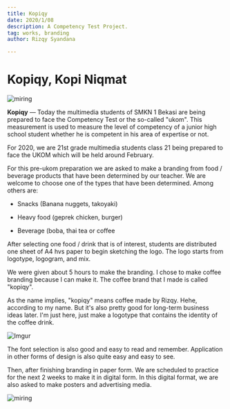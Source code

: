 ```yaml
---
title: Kopiqy
date: 2020/1/08
description: A Competency Test Project.
tag: works, branding
author: Rizqy Syandana

---
```


# Kopiqy, Kopi Niqmat

![miring](/images/kopiqy/miring.jpg)

**Kopiqy** — Today the multimedia students of SMKN 1 Bekasi are being prepared to face the Competency Test or the so-called "ukom". This measurement is used to measure the level of competency of a junior high school student whether he is competent in his area of expertise or not.

For 2020, we are 21st grade multimedia students class 21 being prepared to face the UKOM which will be held around February.

For this pre-ukom preparation we are asked to make a branding from food / beverage products that have been determined by our teacher. We are welcome to choose one of the types that have been determined. Among others are:

- Snacks (Banana nuggets, takoyaki)

- Heavy food (geprek chicken, burger)

- Beverage (boba, thai tea or coffee

After selecting one food / drink that is of interest, students are distributed one sheet of A4 hvs paper to begin sketching the logo. The logo starts from logotype, logogram, and mix.

We were given about 5 hours to make the branding. I chose to make coffee branding because I can make it. The coffee brand that I made is called "kopiqy".

As the name implies, "kopiqy" means coffee made by Rizqy. Hehe, according to my name. But it's also pretty good for long-term business ideas later. I'm just here, just make a logotype that contains the identity of the coffee drink.

![Imgur](https://i.imgur.com/AdGKgOi.jpg)

The font selection is also good and easy to read and remember. Application in other forms of design is also quite easy and easy to see.

Then, after finishing branding in paper form. We are scheduled to practice for the next 2 weeks to make it in digital form. In this digital format, we are also asked to make posters and advertising media.

![miring](/images/kopiqy/panjang.jpg)
